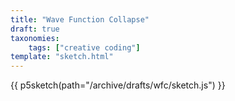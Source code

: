 ```yaml
---
title: "Wave Function Collapse"
draft: true
taxonomies:
    tags: ["creative coding"]
template: "sketch.html"
---
```

 {{ p5sketch(path="/archive/drafts/wfc/sketch.js") }}

